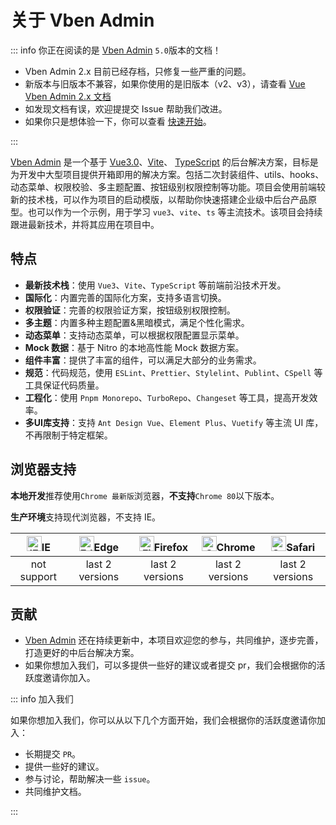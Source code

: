 # 关于 Vben Admin

::: info 你正在阅读的是 [Vben Admin](https://github.com/vbenjs/vue-vben-admin) `5.0`版本的文档！

- Vben Admin 2.x 目前已经存档，只修复一些严重的问题。
- 新版本与旧版本不兼容，如果你使用的是旧版本（v2、v3），请查看 [Vue Vben Admin 2.x 文档](https://doc.vvbin.cn)
- 如发现文档有误，欢迎提提交 Issue 帮助我们改进。
- 如果你只是想体验一下，你可以查看 [快速开始](./quick-start.md)。

:::

[Vben Admin](https://github.com/vbenjs/vue-vben-admin) 是一个基于 [Vue3.0](https://github.com/vuejs/core)、[Vite](https://github.com/vitejs/vite)、 [TypeScript](https://www.typescriptlang.org/) 的后台解决方案，目标是为开发中大型项目提供开箱即用的解决方案。包括二次封装组件、utils、hooks、动态菜单、权限校验、多主题配置、按钮级别权限控制等功能。项目会使用前端较新的技术栈，可以作为项目的启动模版，以帮助你快速搭建企业级中后台产品原型。也可以作为一个示例，用于学习 `vue3`、`vite`、`ts` 等主流技术。该项目会持续跟进最新技术，并将其应用在项目中。

## 特点

- **最新技术栈**：使用 `Vue3`、`Vite`、`TypeScript` 等前端前沿技术开发。
- **国际化**：内置完善的国际化方案，支持多语言切换。
- **权限验证**：完善的权限验证方案，按钮级别权限控制。
- **多主题**：内置多种主题配置&黑暗模式，满足个性化需求。
- **动态菜单**：支持动态菜单，可以根据权限配置显示菜单。
- **Mock 数据**：基于 Nitro 的本地高性能 Mock 数据方案。
- **组件丰富**：提供了丰富的组件，可以满足大部分的业务需求。
- **规范**：代码规范，使用 `ESLint`、`Prettier`、`Stylelint`、`Publint`、`CSpell` 等工具保证代码质量。
- **工程化**：使用 `Pnpm Monorepo`、`TurboRepo`、`Changeset` 等工具，提高开发效率。
- **多UI库支持**：支持 `Ant Design Vue`、`Element Plus`、`Vuetify` 等主流 UI 库，不再限制于特定框架。

## 浏览器支持

**本地开发**推荐使用`Chrome 最新版`浏览器，**不支持**`Chrome 80`以下版本。

**生产环境**支持现代浏览器，不支持 IE。

| [<img src="https://raw.githubusercontent.com/alrra/browser-logos/master/src/archive/internet-explorer_9-11/internet-explorer_9-11_48x48.png" alt="IE" width="24px" height="24px"  />](http://godban.github.io/browsers-support-badges/)IE | [<img src="https://raw.githubusercontent.com/alrra/browser-logos/master/src/edge/edge_48x48.png" alt=" Edge" width="24px" height="24px" />](http://godban.github.io/browsers-support-badges/)Edge | [<img src="https://raw.githubusercontent.com/alrra/browser-logos/master/src/firefox/firefox_48x48.png" alt="Firefox" width="24px" height="24px" />](http://godban.github.io/browsers-support-badges/)Firefox | [<img src="https://raw.githubusercontent.com/alrra/browser-logos/master/src/chrome/chrome_48x48.png" alt="Chrome" width="24px" height="24px" />](http://godban.github.io/browsers-support-badges/)Chrome | [<img src="https://raw.githubusercontent.com/alrra/browser-logos/master/src/safari/safari_48x48.png" alt="Safari" width="24px" height="24px" />](http://godban.github.io/browsers-support-badges/)Safari |
| :-: | :-: | :-: | :-: | :-: |
| not support | last 2 versions | last 2 versions | last 2 versions | last 2 versions |

## 贡献

- [Vben Admin](https://github.com/vbenjs/vue-vben-admin) 还在持续更新中，本项目欢迎您的参与，共同维护，逐步完善，打造更好的中后台解决方案。
- 如果你想加入我们，可以多提供一些好的建议或者提交 pr，我们会根据你的活跃度邀请你加入。

::: info 加入我们

如果你想加入我们，你可以从以下几个方面开始，我们会根据你的活跃度邀请你加入：

- 长期提交 `PR`。
- 提供一些好的建议。
- 参与讨论，帮助解决一些 `issue`。
- 共同维护文档。

:::

